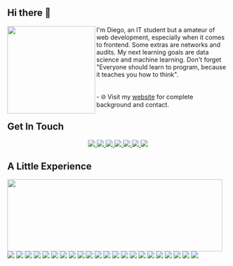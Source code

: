 ## Hi there 👋
<p>
  <img align="left" width="200" height="200" src="https://github.com/Diego-SJ/Diego-SJ/blob/master/assets/avatar.png"/>
  I'm Diego, an IT student but a amateur of web development, especially when it comes to frontend. Some extras are networks and audits. My next learning goals are data science and machine learning. Don't forget "Everyone should learn to program, because it teaches you how to think".
  <br/><br/><br/>
  - 🌐  Visit my <bold><a href="https://www.juandiegosj.site/">website</a></bold> for complete background and contact.
</p>


## Get In Touch
<p align = "center">
  <a href="mailto:dsalas035@gmail.com?subject=[GitHub]%20🔥&body=Hi there!">
    <img src="https://img.shields.io/badge/e‑mail-D14836.svg?style=for-the-badge&logo=GMail&logoColor=white"/>
  </a>
  <a href="https://www.linkedin.com/in/juan-diego-sj/">
    <img src="https://img.shields.io/badge/linkedin-0077B5.svg?style=for-the-badge&logo=linkedin&logoColor=white"/>
  </a>
  <a href="https://medium.com/@diegosj">
    <img src="https://img.shields.io/badge/medium-%2312100E.svg?style=for-the-badge&logo=medium&logoColor=white"/>
  </a>
  <a href="https://twitter.com/soydiegosj">
    <img src="https://img.shields.io/badge/twitter-1DA1F2.svg?style=for-the-badge&logo=twitter&logoColor=white"/>
  </a>
  <a href="https://www.facebook.com/DiegoSalasJ">
    <img src="https://img.shields.io/badge/facebook-0d8eff.svg?style=for-the-badge&logo=facebook&logoColor=white"/>
  </a>
  <a href="https://www.instagram.com/diegosalasj/">
    <img src="https://img.shields.io/badge/instagram-E4405F.svg?style=for-the-badge&logo=instagram&logoColor=white"/>
  </a>
  <a href="https://api.whatsapp.com/send?phone=+527714152997">
    <img src="https://img.shields.io/badge/Whatsapp-49e605.svg?style=for-the-badge&logo=Whatsapp&logoColor=white"/>
  </a>
</p>

## A Little Experience
<p>
  <img align="left" width="490" height="165" src="https://github-readme-stats.vercel.app/api?username=Diego-SJ&show_icons=true&hide_border=false&line_height=20&title_color=007bff&icon_color=00438a&show_owner=true"/>

<p>
  <img src="https://img.shields.io/badge/-Visual%20Studio%20Code-23A9F2?style=flat-square&logo=Visual%20Studio%20Code&logoColor=white"/>
  <img src="https://img.shields.io/badge/-Javascript-e1ac00?style=flat-square&logo=Javascript&logoColor=white"/>
  <img src="https://img.shields.io/badge/-Github-181717?style=flat-square&logo=GitHub&logoColor=white"/>
  <img src="https://img.shields.io/badge/-Git-F44D27?style=flat-square&logo=Git&logoColor=white"/>
  <img src="https://img.shields.io/badge/-NPM-CB3837?style=flat-square&logo=NPM&logoColor=white"/>
  <img src="https://img.shields.io/badge/-Apache-D22128?style=flat-square&logo=Apache&logoColor=white"/>
  <img src="https://img.shields.io/badge/-Trello-0079BF?style=flat-square&logo=Trello&logoColor=white"/>
  <img src="https://img.shields.io/badge/-Slack-E01563?style=flat-square&logo=Slack&logoColor=white"/>
  <img src="https://img.shields.io/badge/-Sketch-1ee100?style=flat-square&logo=Sketch&logoColor=white"/>
  <img src="https://img.shields.io/badge/-MySQL-F29111?style=flat-square&logo=MySQL&logoColor=white"/>
  <img src="https://img.shields.io/badge/-Insomnia-5849BE?style=flat-square&logo=Insomnia&logoColor=white"/>
  <img src="https://img.shields.io/badge/-Codeigniter-F55247?style=flat-square&logo=Codeigniter&logoColor=white"/>
  <img src="https://img.shields.io/badge/-ESLint-4B32C3?style=flat-square&logo=ESLint&logoColor=white"/>
  <img src="https://img.shields.io/badge/-HTML5-E34F26?style=flat-square&logo=HTML5&logoColor=white"/>
  <img src="https://img.shields.io/badge/-CSS3-1572B6?style=flat-square&logo=CSS3&logoColor=white"/>
  <img src="https://img.shields.io/badge/-Linux-00c687?style=flat-square&logo=Linux&logoColor=white"/>
  <img src="https://img.shields.io/badge/-Firebase-ffb700?style=flat-square&logo=Firebase&logoColor=white"/>
  <img src="https://img.shields.io/badge/-Docker-123F6D?style=flat-square&logo=Docker&logoColor=white"/>
  <img src="https://img.shields.io/badge/-Sass-c94cc1?style=flat-square&logo=Sass&logoColor=white"/>
  <img src="https://img.shields.io/badge/-Java-FF4366?style=flat-square&logo=Java&logoColor=white"/>
  <img src="https://img.shields.io/badge/-Adobe%20Photoshop-00a6ff?style=flat-square&logo=Adobe%20Photoshop&logoColor=white"/>
  <img src="https://img.shields.io/badge/-Adobe%20Xd-ff00b3?style=flat-square&logo=Adobe%20Xd&logoColor=white"/>
</p>
</p>

